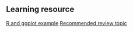 ## Learning resource
[R and ggplot example](http://minimaxir.com/2015/12/lets-code-1/)
[Recommended review topic](https://www.yelp-support.com/article/Do-businesses-that-advertise-on-Yelp-get-special-treatment-by-the-recommendation-software?l=en_US)